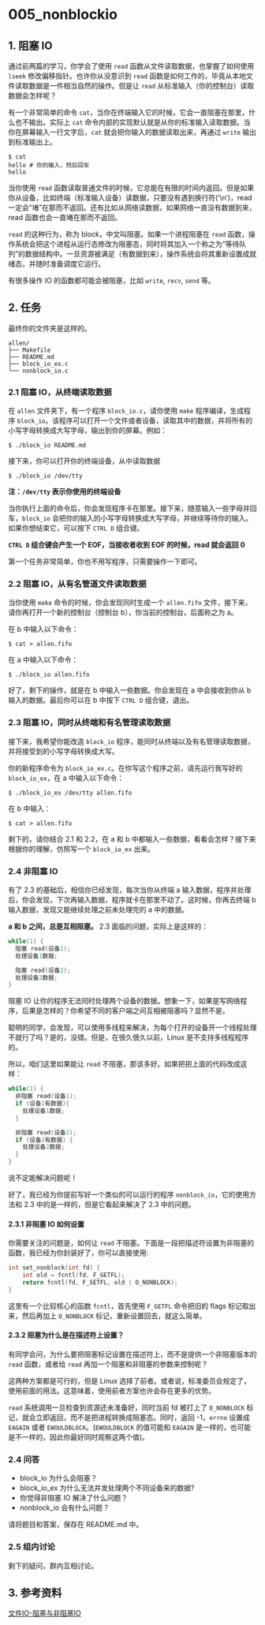 # 005_nonblockio

## 1. 阻塞 IO

通过前两篇的学习，你学会了使用 `read` 函数从文件读取数据，也掌握了如何使用 `lseek` 修改偏移指针。也许你从没意识到 `read` 函数是如何工作的，毕竟从本地文件读取数据是一件相当自然的操作。但是让 `read` 从标准输入（你的控制台）读取数据会怎样呢？

有一个非常简单的命令 `cat`，当你在终端输入它的时候，它会一直阻塞在那里，什么也不输出。实际上 `cat` 命令内部的实现默认就是从你的标准输入读取数据。当你在屏幕输入一行文字后，`cat` 就会把你输入的数据读取出来，再通过 `write` 输出到标准输出上。

```shell
$ cat
hello # 你的输入，然后回车
hello
```

当你使用 `read` 函数读取普通文件的时候，它总能在有限的时间内返回。但是如果你从设备，比如终端（标准输入设备）读数据，只要没有遇到换行符(‘\n’)，read 一定会“堵”在那而不返回。还有比如从网络读数据，如果网络一直没有数据到来，read 函数也会一直堵在那而不返回。

`read` 的这种行为，称为 block，中文叫阻塞。如果一个进程阻塞在 `read` 函数，操作系统会把这个进程从运行态修改为阻塞态，同时将其加入一个称之为“等待队列”的数据结构中。一旦资源被满足（有数据到来），操作系统会将其重新设置成就绪态，并随时准备调度它运行。

有很多操作 IO 的函数都可能会被阻塞，比如 `write`, `recv`, `send` 等。

## 2. 任务

最终你的文件夹是这样的。

```shell
allen/
├── Makefile
├── README.md
├── block_io_ex.c
└── nonblock_io.c
```

### 2.1 阻塞 IO，从终端读取数据

在 `allen` 文件夹下，有一个程序 `block_io.c`，请你使用 `make` 程序编译，生成程序 `block_io`。该程序可以打开一个文件或者设备，读取其中的数据，并将所有的小写字母转换成大写字母，输出到你的屏幕。例如：

```shell
$ ./block_io README.md
```

接下来，你可以打开你的终端设备，从中读取数据

```shell
$ ./block_io /dev/tty
```

**注：`/dev/tty` 表示你使用的终端设备**

当你执行上面的命令后，你会发现程序卡在那里。接下来，随意输入一些字母并回车，`block_io` 会把你的输入的小写字母转换成大写字母，并继续等待你的输入。如果你想结束它，可以按下 `CTRL D` 组合键。

**`CTRL D` 组合键会产生一个 EOF，当接收者收到 EOF 的时候，read 就会返回 0**

第一个任务非常简单，你也不用写程序，只需要操作一下即可。

### 2.2 阻塞 IO，从有名管道文件读取数据

当你使用 `make` 命令的时候，你会发现同时生成一个 `allen.fifo` 文件，接下来，请你再打开一个新的控制台（控制台 b），你当前的控制台，后面称之为 a。

在 b 中输入以下命令：

```shell
$ cat > allen.fifo
```

在 a 中输入以下命令：

```shell
$ ./block_io allen.fifo
```

好了，剩下的操作，就是在 b 中输入一些数据。你会发现在 a 中会接收到你从 b 输入的数据。最后你可以在 b 中按下 `CTRL D` 组合键，退出。


### 2.3 阻塞 IO，同时从终端和有名管理读取数据

接下来，我希望你能改造 `block_io` 程序，能同时从终端以及有名管理读取数据，并将接受到的小写字母转换成大写。

你的新程序命令为 `block_io_ex.c`。在你写这个程序之前，请先运行我写好的 `block_io_ex`，在 a 中输入以下命令：

```shell
$ ./block_io_ex /dev/tty allen.fifo
```

在 b 中输入：

```shell
$ cat > allen.fifo
```

剩下的，请你结合 2.1 和 2.2，在 a 和 b 中都输入一些数据，看看会怎样？接下来根据你的理解，仿照写一个 `block_io_ex` 出来。

### 2.4 非阻塞 IO

有了 2.3 的基础后，相信你已经发现，每次当你从终端 a 输入数据，程序并处理后，你会发现，下次再输入数据，程序就卡在那里不动了。这时候，你再去终端 b 输入数据，发现又能继续处理之前未处理完的 a 中的数据。

**a 和 b 之间，总是互相阻塞。** 2.3 面临的问题，实际上是这样的：

```c
while(1) {
  阻塞 read(设备1);
  处理设备1数据;

  阻塞 read(设备2);
  处理设备2数据;
}
```

阻塞 IO 让你的程序无法同时处理两个设备的数据。想象一下，如果是写网络程序，后果是怎样的？你希望不同的客户端之间互相被阻塞吗？显然不是。

聪明的同学，会发现，可以使用多线程来解决，为每个打开的设备开一个线程处理不就行了吗？是的，没错。但是，在很久很久以前，Linux 是不支持多线程程序的。

所以，咱们这里如果能让 `read` 不阻塞，那该多好。如果把把上面的代码改成这样：

```c
while(1) {
  非阻塞 read(设备1);
  if (设备1有数据){
    处理设备1数据;
  }

  非阻塞 read(设备2);
  if (设备2有数据) {
    处理设备2数据;
  }
}
```

说不定能解决问题呢！

好了，我已经为你提前写好一个类似的可以运行的程序 `nonblock_io`，它的使用方法和 2.3 中的是一样的，但是它看起来解决了 2.3 中的问题。

#### 2.3.1 非阻塞 IO 如何设置

你需要关注的问题是，如何让 `read` 不阻塞。下面是一段把描述符设置为非阻塞的函数，我已经为你封装好了，你可以直接使用:

```c
int set_nonblock(int fd) {
    int old = fcntl(fd, F_GETFL);
    return fcntl(fd, F_SETFL, old | O_NONBLOCK);
}
```

这里有一个比较核心的函数 `fcntl`，首先使用 `F_GETFL` 命令把旧的 flags 标记取出来，然后再加上 `O_NONBLOCK` 标记，重新设置回去，就这么简单。

#### 2.3.2 阻塞为什么是在描述符上设置？

有同学会问，为什么要把阻塞标记设置在描述符上，而不是提供一个非阻塞版本的 `read` 函数，或者给 `read` 再加一个阻塞和非阻塞的参数来控制呢？

这两种方案都是可行的，但是 Linux 选择了前者。或者说，标准委员会规定了，使用前面的用法。这意味着，使用前者方案也许会存在更多的优势。

`read` 系统调用一旦检查到资源还未准备好，同时当前 fd 被打上了 `O_NONBLOCK` 标记，就会立即返回，而不是把进程转换成阻塞态。同时，返回 -1，`errno` 设置成 `EAGAIN` 或者 `EWOULDBLOCK`。(`EWOULDBLOCK` 的值可能和 `EAGAIN` 是一样的，也可能是不一样的，因此你最好同时观察这两个值)。


### 2.4 问答

- block_io 为什么会阻塞？
- block_io_ex 为什么无法并发处理两个不同设备来的数据?
- 你觉得非阻塞 IO 解决了什么问题？
- nonblock_io 会有什么问题？

请将题目和答案，保存在 README.md 中。

### 2.5 组内讨论

剩下的疑问，群内互相讨论。

## 3. 参考资料

[文件IO-阻塞与非阻塞IO](https://blog.csdn.net/q1007729991/article/details/52663574)

